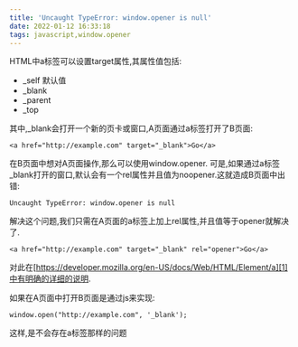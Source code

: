 ```yaml
---
title: 'Uncaught TypeError: window.opener is null'
date: 2022-01-12 16:33:18
tags: javascript,window.opener
---
```


HTML中a标签可以设置target属性,其属性值包括:

- _self 默认值
- _blank
- _parent
- _top

其中,_blank会打开一个新的页卡或窗口,A页面通过a标签打开了B页面:

```
<a href="http://example.com" target="_blank">Go</a>
```

在B页面中想对A页面操作,那么可以使用window.opener.
可是,如果通过a标签_blank打开的窗口,默认会有一个rel属性并且值为noopener.这就造成B页面中出错:

```
Uncaught TypeError: window.opener is null
```

解决这个问题,我们只需在A页面的a标签上加上rel属性,并且值等于opener就解决了.

```
<a href="http://example.com" target="_blank" rel="opener">Go</a>
```

对此在[https://developer.mozilla.org/en-US/docs/Web/HTML/Element/a][1]中有明确的详细的说明.

如果在A页面中打开B页面是通过js来实现:

```
window.open("http://example.com", '_blank');
```

这样,是不会存在a标签那样的问题


  [1]: https://developer.mozilla.org/en-US/docs/Web/HTML/Element/a